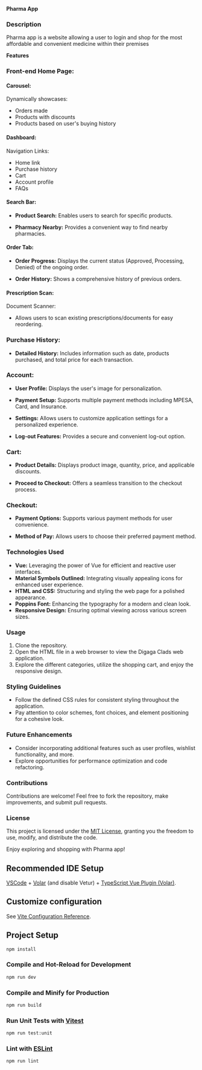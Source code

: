 **Pharma App**

### Description
Pharma app is a website allowing a user to login and shop for the most affordable and convenient medicine within their premises

**Features**

### Front-end Home Page:

#### Carousel:
Dynamically showcases:

- Orders made
- Products with discounts
- Products based on user's buying history

#### Dashboard:
Navigation Links:

- Home link
- Purchase history
- Cart
- Account profile
- FAQs

#### Search Bar:

- **Product Search:**
  Enables users to search for specific products.

- **Pharmacy Nearby:**
  Provides a convenient way to find nearby pharmacies.

#### Order Tab:

- **Order Progress:**
  Displays the current status (Approved, Processing, Denied) of the ongoing order.

- **Order History:**
  Shows a comprehensive history of previous orders.

#### Prescription Scan:
Document Scanner:

- Allows users to scan existing prescriptions/documents for easy reordering.

### Purchase History:

- **Detailed History:**
  Includes information such as date, products purchased, and total price for each transaction.

### Account:

- **User Profile:**
  Displays the user's image for personalization.

- **Payment Setup:**
  Supports multiple payment methods including MPESA, Card, and Insurance.

- **Settings:**
  Allows users to customize application settings for a personalized experience.

- **Log-out Features:**
  Provides a secure and convenient log-out option.

### Cart:

- **Product Details:**
  Displays product image, quantity, price, and applicable discounts.

- **Proceed to Checkout:**
  Offers a seamless transition to the checkout process.

### Checkout:

- **Payment Options:**
  Supports various payment methods for user convenience.

- **Method of Pay:**
  Allows users to choose their preferred payment method.

### Technologies Used
- **Vue:** Leveraging the power of Vue for efficient and reactive user interfaces.
- **Material Symbols Outlined:** Integrating visually appealing icons for enhanced user experience.
- **HTML and CSS:** Structuring and styling the web page for a polished appearance.
- **Poppins Font:** Enhancing the typography for a modern and clean look.
- **Responsive Design:** Ensuring optimal viewing across various screen sizes.

### Usage
1. Clone the repository.
2. Open the HTML file in a web browser to view the Digaga Clads web application.
3. Explore the different categories, utilize the shopping cart, and enjoy the responsive design.

### Styling Guidelines
- Follow the defined CSS rules for consistent styling throughout the application.
- Pay attention to color schemes, font choices, and element positioning for a cohesive look.

### Future Enhancements
- Consider incorporating additional features such as user profiles, wishlist functionality, and more.
- Explore opportunities for performance optimization and code refactoring.

### Contributions
Contributions are welcome! Feel free to fork the repository, make improvements, and submit pull requests.

### License
This project is licensed under the [MIT License](LICENSE), granting you the freedom to use, modify, and distribute the code.

Enjoy exploring and shopping with Pharma app!

## Recommended IDE Setup

[VSCode](https://code.visualstudio.com/) + [Volar](https://marketplace.visualstudio.com/items?itemName=Vue.volar) (and disable Vetur) + [TypeScript Vue Plugin (Volar)](https://marketplace.visualstudio.com/items?itemName=Vue.vscode-typescript-vue-plugin).

## Customize configuration

See [Vite Configuration Reference](https://vitejs.dev/config/).

## Project Setup

```sh
npm install
```

### Compile and Hot-Reload for Development

```sh
npm run dev
```

### Compile and Minify for Production

```sh
npm run build
```

### Run Unit Tests with [Vitest](https://vitest.dev/)

```sh
npm run test:unit
```

### Lint with [ESLint](https://eslint.org/)

```sh
npm run lint
```
